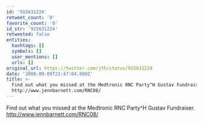 ```yaml
---
id: '915631224'
retweet_count: '0'
favorite_count: '0'
id_str: '915631224'
retweeted: false
entities:
  hashtags: []
  symbols: []
  user_mentions: []
  urls: []
original_url: https://twitter.com/jth/status/915631224
date: '2008-09-09T21:47:04.000Z'
title: >-
  Find out what you missed at the Medtronic RNC Party^H Gustav Fundraiser.
  http://www.jennbarnett.com/RNC08/
---
```


Find out what you missed at the Medtronic RNC Party^H Gustav Fundraiser. http://www.jennbarnett.com/RNC08/